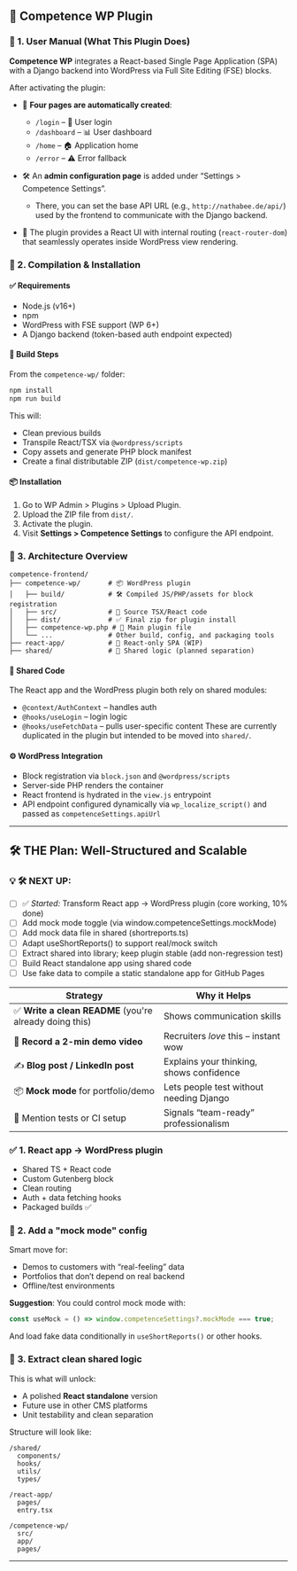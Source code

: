 
## 📘 Competence WP Plugin

### 🔸 1. User Manual (What This Plugin Does)

**Competence WP** integrates a React-based Single Page Application (SPA) with a Django backend into WordPress via Full Site Editing (FSE) blocks.

After activating the plugin:

* 📄 **Four pages are automatically created**:

  * `/login` – 🔐 User login
  * `/dashboard` – 📊 User dashboard
  * `/home` – 🏠 Application home
  * `/error` – ⚠️ Error fallback
* 🛠️ An **admin configuration page** is added under “Settings > Competence Settings”.

  * There, you can set the base API URL (e.g., `http://nathabee.de/api/`) used by the frontend to communicate with the Django backend.
* 🧠 The plugin provides a React UI with internal routing (`react-router-dom`) that seamlessly operates inside WordPress view rendering.

### 🔸 2. Compilation & Installation

#### ✅ Requirements

* Node.js (v16+)
* npm
* WordPress with FSE support (WP 6+)
* A Django backend (token-based auth endpoint expected)

#### 🔧 Build Steps

From the `competence-wp/` folder:

```bash
npm install
npm run build
```

This will:

* Clean previous builds
* Transpile React/TSX via `@wordpress/scripts`
* Copy assets and generate PHP block manifest
* Create a final distributable ZIP (`dist/competence-wp.zip`)

#### 📦 Installation

1. Go to WP Admin > Plugins > Upload Plugin.
2. Upload the ZIP file from `dist/`.
3. Activate the plugin.
4. Visit **Settings > Competence Settings** to configure the API endpoint.

### 🔸 3. Architecture Overview

```
competence-frontend/
├── competence-wp/       # 📦 WordPress plugin
│   ├── build/           # 🛠️ Compiled JS/PHP/assets for block registration
│   ├── src/             # 🔧 Source TSX/React code
│   ├── dist/            # ✅ Final zip for plugin install
│   ├── competence-wp.php # 📜 Main plugin file
│   └── ...              # Other build, config, and packaging tools
├── react-app/           # 🧪 React-only SPA (WIP)
├── shared/              # 🔁 Shared logic (planned separation)
```

#### 🔁 Shared Code

The React app and the WordPress plugin both rely on shared modules:

* `@context/AuthContext` – handles auth
* `@hooks/useLogin` – login logic
* `@hooks/useFetchData` – pulls user-specific content
  These are currently duplicated in the plugin but intended to be moved into `shared/`.

#### ⚙️ WordPress Integration

* Block registration via `block.json` and `@wordpress/scripts`
* Server-side PHP renders the container
* React frontend is hydrated in the `view.js` entrypoint
* API endpoint configured dynamically via `wp_localize_script()` and passed as `competenceSettings.apiUrl`

---
  

## 🛠️ THE Plan: Well-Structured and Scalable


### 💡 🛠️ NEXT UP:
- [ ] ✅ *Started:* Transform React app → WordPress plugin (core working, 10% done)
- [ ] Add mock mode toggle (via window.competenceSettings.mockMode)
- [ ] Add mock data file in shared (shortreports.ts)
- [ ] Adapt useShortReports() to support real/mock switch
- [ ] Extract shared into library; keep plugin stable (add non-regression test)
- [ ] Build React standalone app using shared code
- [ ] Use fake data to compile a static standalone app for GitHub Pages

| Strategy                                               | Why it Helps                             |
| ------------------------------------------------------ | ---------------------------------------- |
| ✅ **Write a clean README** (you're already doing this) | Shows communication skills               |
| 🎥 **Record a 2-min demo video**                       | Recruiters *love* this – instant wow     |
| ✍️ **Blog post / LinkedIn post**                       | Explains your thinking, shows confidence |
| 📦 **Mock mode** for portfolio/demo                    | Lets people test without needing Django  |
| 🧪 Mention tests or CI setup                           | Signals “team-ready” professionalism     |


### ✅ **1. React app → WordPress plugin**
 

* Shared TS + React code
* Custom Gutenberg block
* Clean routing
* Auth + data fetching hooks
* Packaged builds ✅

### 🚀 **2. Add a "mock mode" config**

Smart move for:

* Demos to customers with “real-feeling” data
* Portfolios that don’t depend on real backend
* Offline/test environments

**Suggestion**: You could control mock mode with:

```ts
const useMock = () => window.competenceSettings?.mockMode === true;
```

And load fake data conditionally in `useShortReports()` or other hooks.

### 🧩 **3. Extract clean shared logic**

This is what will unlock:

* A polished **React standalone** version
* Future use in other CMS platforms
* Unit testability and clean separation

Structure will look like:

```
/shared/
  components/
  hooks/
  utils/
  types/

/react-app/
  pages/
  entry.tsx

/competence-wp/
  src/
  app/
  pages/
```
 
---
 